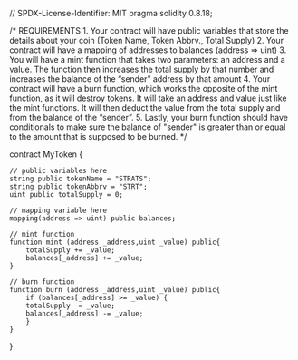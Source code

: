 // SPDX-License-Identifier: MIT
 pragma solidity 0.8.18; 

/*
       REQUIREMENTS
    1. Your contract will have public variables that store the details about your coin (Token Name, Token Abbrv., Total Supply)
    2. Your contract will have a mapping of addresses to balances (address => uint)
    3. You will have a mint function that takes two parameters: an address and a value. 
       The function then increases the total supply by that number and increases the balance 
       of the “sender” address by that amount
    4. Your contract will have a burn function, which works the opposite of the mint function, as it will destroy tokens. 
       It will take an address and value just like the mint functions. It will then deduct the value from the total supply 
       and from the balance of the “sender”.
    5. Lastly, your burn function should have conditionals to make sure the balance of "sender" is greater than or equal 
       to the amount that is supposed to be burned.
*/

contract MyToken {

    // public variables here
    string public tokenName = "STRATS";
    string public tokenAbbrv = "STRT";
    uint public totalSupply = 0;

    // mapping variable here
    mapping(address => uint) public balances;

    // mint function
    function mint (address _address,uint _value) public{
        totalSupply += _value;
        balances[_address] += _value;
    }

    // burn function
    function burn (address _address,uint _value) public{
        if (balances[_address] >= _value) {
        totalSupply -= _value;
        balances[_address] -= _value;
        }
    }

    

}
